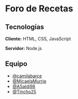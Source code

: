 # Foro de Recetas

## Tecnologías

**Cliente:** HTML, CSS, JavaScript

**Servidor:** Node.js

## Equipo

- [@camilabarce](https://www.github.com/camilabarce)
- [@MicaelaMurrie](https://www.github.com/MicaelaMurrie)
- [@ASaldi98](https://www.github.com/ASaldi98)
- [@Tincho25](https://www.github.com/Tincho25)